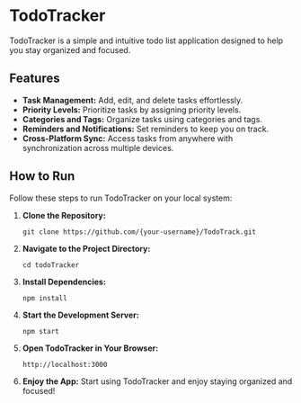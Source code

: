# TodoTracker

TodoTracker is a simple and intuitive todo list application designed to help you stay organized and focused.

## Features

- **Task Management:** Add, edit, and delete tasks effortlessly.
- **Priority Levels:** Prioritize tasks by assigning priority levels.
- **Categories and Tags:** Organize tasks using categories and tags.
- **Reminders and Notifications:** Set reminders to keep you on track.
- **Cross-Platform Sync:** Access tasks from anywhere with synchronization across multiple devices.

## How to Run

Follow these steps to run TodoTracker on your local system:

1. **Clone the Repository:**

   ```
   git clone https://github.com/{your-username}/TodoTrack.git
   ```

2. **Navigate to the Project Directory:**

   ```
   cd todoTracker
   ```

3. **Install Dependencies:**

   ```
   npm install
   ```

4. **Start the Development Server:**

   ```
   npm start
   ```

5. **Open TodoTracker in Your Browser:**
   ```
   http://localhost:3000
   ```
6. **Enjoy the App:** Start using TodoTracker and enjoy staying organized and focused!
